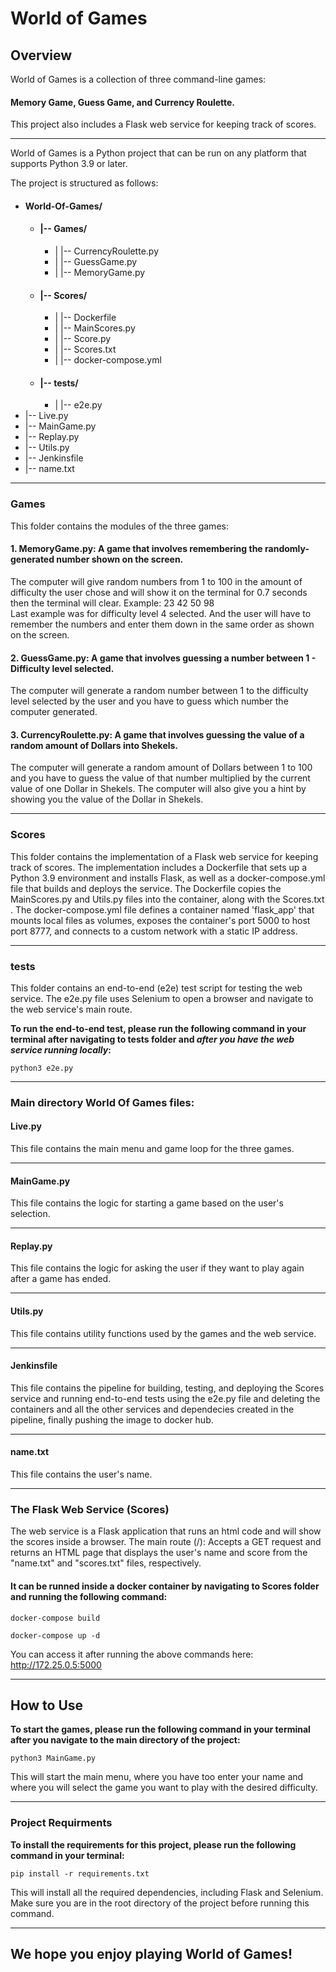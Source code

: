 # **World of Games**

## Overview

World of Games is a collection of three command-line games: 

#### Memory Game, Guess Game, and Currency Roulette. 

This project also includes a Flask web service for keeping track of scores.

***
World of Games is a Python project that can be run on any platform that supports Python 3.9 or later. 

The project is structured as follows:
* #### World-Of-Games/
  * #### |-- Games/
    * |   |-- CurrencyRoulette.py
    * |   |-- GuessGame.py
    * |   |-- MemoryGame.py
  * #### |-- Scores/
    * |   |-- Dockerfile
    * |   |-- MainScores.py
    * |   |-- Score.py
    * |   |-- Scores.txt
    * |   |-- docker-compose.yml
  * #### |-- tests/
    * |   |-- e2e.py
* |-- Live.py
* |-- MainGame.py
* |-- Replay.py
* |-- Utils.py
* |-- Jenkinsfile
* |-- name.txt
***
### Games

This folder contains the modules of the three games:

#### 1. MemoryGame.py: A game that involves remembering the randomly-generated number shown on the screen.

  The computer will give random numbers from 1 to 100 in the amount of difficulty the user chose and 
  will show it on the terminal for 0.7 seconds then the terminal will clear.
  Example: 23 42 50 98       
  Last example was for difficulty level 4 selected.
  And the user will have to remember the numbers and enter them down in the same order as shown on the screen.

#### 2. GuessGame.py: A game that involves guessing a number between 1 - Difficulty level selected.

 The computer will generate a random number between 1 to the difficulty 
 level selected by the user and you have to guess which number the computer generated.

#### 3. CurrencyRoulette.py: A game that involves guessing the value of a random amount of Dollars into Shekels.
 The computer will generate a random amount of Dollars between 1 to 100 and you 
 have to guess the value of that number multiplied by the current value of one Dollar in Shekels.
 The computer will also give you a hint by showing you the value of the Dollar in Shekels.
                        
***
### Scores

This folder contains the implementation of a Flask web service for keeping track of scores. 
The implementation includes a Dockerfile that sets up a Python 3.9 environment and installs Flask,
as well as a docker-compose.yml file that builds and deploys the service. The Dockerfile copies the MainScores.py and Utils.py 
files into the container, along with the Scores.txt . The docker-compose.yml file defines
a container named 'flask_app' that mounts local files as volumes, exposes the container's port 5000 to host port 8777,
and connects to a custom network with a static IP address.
***
### tests

This folder contains an end-to-end (e2e) test script for testing the web service.
The e2e.py file uses Selenium to open a browser and navigate to the web service's main route.

**To run the end-to-end test, please run the following command in your terminal after navigating to tests folder
and _after you have the web service running locally_:** 

    python3 e2e.py
***
### **Main directory World Of Games files:**

#### **Live.py** 
This file contains the main menu and game loop for the three games.
***
#### **MainGame.py**

This file contains the logic for starting a game based on the user's selection.
***
#### **Replay.py**

This file contains the logic for asking the user if they want to play again after a game has ended.
***
#### **Utils.py**

This file contains utility functions used by the games and the web service.
***

#### Jenkinsfile

This file contains the pipeline for building, testing, 
and deploying the Scores service and running end-to-end tests 
using the e2e.py file and deleting the containers and all the other services and dependecies created in the pipeline,
finally pushing the image to docker hub.
***
#### **name.txt**

This file contains the user's name.
***
### The Flask Web Service (Scores)

The web service is a Flask application that runs an html code and will show the scores inside a browser.
The main route (/): Accepts a GET request and returns 
an HTML page that displays the user's name and score from 
the "name.txt" and "scores.txt" files, respectively.

#### It can be runned inside a docker container by navigating to Scores folder and running the following command:

    docker-compose build

    docker-compose up -d 

You can access it after running the above commands here: http://172.25.0.5:5000

***
## **How to Use**

**To start the games, please run the following command in your terminal after you navigate to
the main directory of the project:**

    python3 MainGame.py  

This will start the main menu, where you have too enter your name and where you will
select the game you want to play with the desired difficulty.



***
### Project Requirments

**To install the requirements for this project, please run the following command in your terminal:**

    pip install -r requirements.txt

This will install all the required dependencies, including Flask and Selenium. 
Make sure you are in the root directory of the project before running this command.
***
## We hope you enjoy playing World of Games!